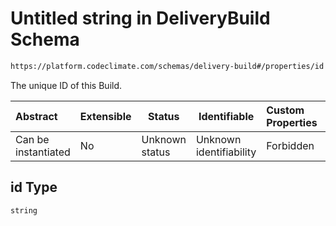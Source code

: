 # Untitled string in DeliveryBuild Schema

```txt
https://platform.codeclimate.com/schemas/delivery-build#/properties/id
```

The unique ID of this Build.


| Abstract            | Extensible | Status         | Identifiable            | Custom Properties | Additional Properties | Access Restrictions | Defined In                                                                                    |
| :------------------ | ---------- | -------------- | ----------------------- | :---------------- | --------------------- | ------------------- | --------------------------------------------------------------------------------------------- |
| Can be instantiated | No         | Unknown status | Unknown identifiability | Forbidden         | Allowed               | none                | [DeliveryBuild.schema.json\*](../../schemas/DeliveryBuild.schema.json "open original schema") |

## id Type

`string`
